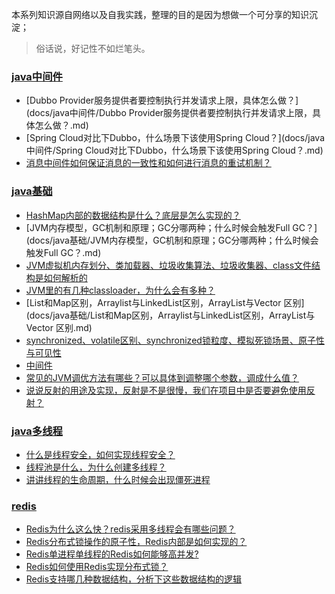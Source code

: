 本系列知识源自网络以及自我实践，整理的目的是因为想做一个可分享的知识沉淀；

> 俗话说，好记性不如烂笔头。

<directory>

### [java中间件](docs/java中间件)
- [Dubbo Provider服务提供者要控制执行并发请求上限，具体怎么做？](docs/java中间件/Dubbo Provider服务提供者要控制执行并发请求上限，具体怎么做？.md)
- [Spring Cloud对比下Dubbo，什么场景下该使用Spring Cloud？](docs/java中间件/Spring Cloud对比下Dubbo，什么场景下该使用Spring Cloud？.md)
- [消息中间件如何保证消息的一致性和如何进行消息的重试机制？](docs/java中间件/消息中间件如何保证消息的一致性和如何进行消息的重试机制？.md)
### [java基础](docs/java基础)
- [HashMap内部的数据结构是什么？底层是怎么实现的？](docs/java基础/HashMap内部的数据结构是什么？底层是怎么实现的？.md)
- [JVM内存模型，GC机制和原理；GC分哪两种；什么时候会触发Full GC？](docs/java基础/JVM内存模型，GC机制和原理；GC分哪两种；什么时候会触发Full GC？.md)
- [JVM虚拟机内存划分、类加载器、垃圾收集算法、垃圾收集器、class文件结构是如何解析的](docs/java基础/JVM虚拟机内存划分、类加载器、垃圾收集算法、垃圾收集器、class文件结构是如何解析的.md)
- [JVM里的有几种classloader，为什么会有多种？](docs/java基础/JVM里的有几种classloader，为什么会有多种？.md)
- [List和Map区别，Arraylist与LinkedList区别，ArrayList与Vector 区别](docs/java基础/List和Map区别，Arraylist与LinkedList区别，ArrayList与Vector 区别.md)
- [synchronized、volatile区别、synchronized锁粒度、模拟死锁场景、原子性与可见性](docs/java基础/synchronized、volatile区别、synchronized锁粒度、模拟死锁场景、原子性与可见性.md)
- [中间件](docs/java基础/中间件.md)
- [常见的JVM调优方法有哪些？可以具体到调整哪个参数，调成什么值？](docs/java基础/常见的JVM调优方法有哪些？可以具体到调整哪个参数，调成什么值？.md)
- [说说反射的用途及实现，反射是不是很慢，我们在项目中是否要避免使用反射？](docs/java基础/说说反射的用途及实现，反射是不是很慢，我们在项目中是否要避免使用反射？.md)
### [java多线程](docs/java多线程)
- [什么是线程安全，如何实现线程安全？](docs/java多线程/什么是线程安全，如何实现线程安全？.md)
- [线程池是什么，为什么创建多线程？](docs/java多线程/线程池是什么，为什么创建多线程？.md)
- [讲讲线程的生命周期，什么时候会出现僵死进程](docs/java多线程/讲讲线程的生命周期，什么时候会出现僵死进程.md)
### [redis](docs/redis)
- [Redis为什么这么快？redis采用多线程会有哪些问题？](docs/redis/Redis为什么这么快？redis采用多线程会有哪些问题？.md)
- [Redis分布式锁操作的原子性，Redis内部是如何实现的？](docs/redis/Redis分布式锁操作的原子性，Redis内部是如何实现的？.md)
- [Redis单进程单线程的Redis如何能够高并发?](docs/redis/Redis单进程单线程的Redis如何能够高并发?.md)
- [Redis如何使用Redis实现分布式锁？](docs/redis/Redis如何使用Redis实现分布式锁？.md)
- [Redis支持哪几种数据结构，分析下这些数据结构的逻辑](docs/redis/Redis支持哪几种数据结构，分析下这些数据结构的逻辑.md)

</directory>